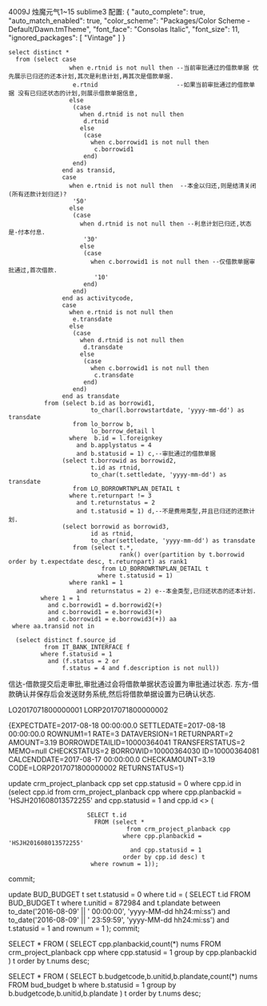 

4009J
烛魔元气1~15
sublime3 配置:
{
	"auto_complete": true,
	"auto_match_enabled": true,
	"color_scheme": "Packages/Color Scheme - Default/Dawn.tmTheme",
	"font_face": "Consolas Italic",
	"font_size": 11,
	"ignored_packages":
	[
		"Vintage"
	]
}



    select distinct *
      from (select case
                     when e.rtnid is not null then --当前审批通过的借款单据 优先展示已归还的还本计划,其次是利息计划,再其次是借款单据.
                      e.rtnid                      --如果当前审批通过的借款单据 没有已归还状态的计划,则展示借款单据信息,
                     else
                      (case
                        when d.rtnid is not null then
                         d.rtnid
                        else
                         (case
                           when c.borrowid1 is not null then
                            c.borrowid1
                         end)
                      end)
                   end as transid,
                   case
                     when e.rtnid is not null then  --本金以归还,则是结清关闭(所有还款计划归还)?
                      '50'
                     else
                      (case
                        when d.rtnid is not null then --利息计划已归还,状态是-付本付息.
                         '30'
                        else
                         (case
                           when c.borrowid1 is not null then --仅借款单据审批通过,首次借款.
                            '10'
                         end)
                      end)
                   end as activitycode,
                   case
                     when e.rtnid is not null then
                      e.transdate
                     else
                      (case
                        when d.rtnid is not null then
                         d.transdate
                        else
                         (case
                           when c.borrowid1 is not null then
                            c.transdate
                         end)
                      end)
                   end as transdate
              from (select b.id as borrowid1,
                           to_char(l.borrowstartdate, 'yyyy-mm-dd') as transdate
                      from lo_borrow b,
                           lo_borrow_detail l
                     where  b.id = l.foreignkey
                       and b.applystatus = 4
                       and b.statusid = 1) c,--审批通过的借款单据
                   (select t.borrowid as borrowid2,
                           t.id as rtnid,
                           to_char(t.settledate, 'yyyy-mm-dd') as transdate
                      from LO_BORROWRTNPLAN_DETAIL t
                     where t.returnpart != 3
                       and t.returnstatus = 2
                       and t.statusid = 1) d,--不是费用类型,并且已归还的还款计划.
                   (select borrowid as borrowid3,
                           id as rtnid,
                           to_char(settledate, 'yyyy-mm-dd') as transdate
                      from (select t.*,
                                   rank() over(partition by t.borrowid order by t.expectdate desc, t.returnpart) as rank1
                              from LO_BORROWRTNPLAN_DETAIL t
                             where t.statusid = 1)
                     where rank1 = 1
                       and returnstatus = 2) e--本金类型,已归还状态的还本计划.
             where 1 = 1
               and c.borrowid1 = d.borrowid2(+)
               and c.borrowid1 = e.borrowid3(+)
               and c.borrowid1 = e.borrowid3(+)) aa
     where aa.transid not in
          
      (select distinct f.source_id
              from IT_BANK_INTERFACE f
             where f.statusid = 1
               and (f.status = 2 or
                   f.status = 4 and f.description is not null))




信达-借款提交后走审批,审批通过会将借款单据状态设置为审批通过状态.
东方-借款确认并保存后会发送财务系统,然后将借款单据设置为已确认状态.


LO2017071800000001
LORP2017071800000002

{EXPECTDATE=2017-08-18 00:00:00.0
SETTLEDATE=2017-08-18 00:00:00.0
ROWNUM1=1
RATE=3
DATAVERSION=1
RETURNPART=2
AMOUNT=3.19
BORROWDETAILID=10000364041
TRANSFERSTATUS=2
MEMO=null
CHECKSTATUS=2
BORROWID=10000364030
ID=10000364081
CALCENDDATE=2017-08-17 00:00:00.0
CHECKAMOUNT=3.19
CODE=LORP2017071800000002
RETURNSTATUS=1}




update crm_project_planback cpp
   set cpp.statusid = 0
 where cpp.id in
       (select cpp.id
          from crm_project_planback cpp
         where cpp.planbackid = 'HSJH201608013572255'
           and cpp.statusid = 1
           and cpp.id <> (
                          
                          SELECT t.id
                            FROM (select *
                                     from crm_project_planback cpp
                                    where cpp.planbackid = 'HSJH201608013572255'
                                      and cpp.statusid = 1
                                    order by cpp.id desc) t
                           where rownum = 1));
commit;

update BUD_BUDGET t set t.statusid = 0
where t.id = (
SELECT t.id FROM BUD_BUDGET t where t.unitid = 872984 and t.plandate between
       to_date('2016-08-09' || ' 00:00:00', 'yyyy-MM-dd hh24:mi:ss') and
       to_date('2016-08-09' || ' 23:59:59', 'yyyy-MM-dd hh24:mi:ss')
and t.statusid = 1
and rownum = 1
);
commit;

SELECT * FROM (
SELECT cpp.planbackid,count(*) nums FROM crm_project_planback cpp where cpp.statusid = 1 group by cpp.planbackid
) t order by t.nums desc;


SELECT * FROM (
SELECT b.budgetcode,b.unitid,b.plandate,count(*) nums FROM bud_budget b where b.statusid = 1 group by b.budgetcode,b.unitid,b.plandate
) t order by t.nums desc;